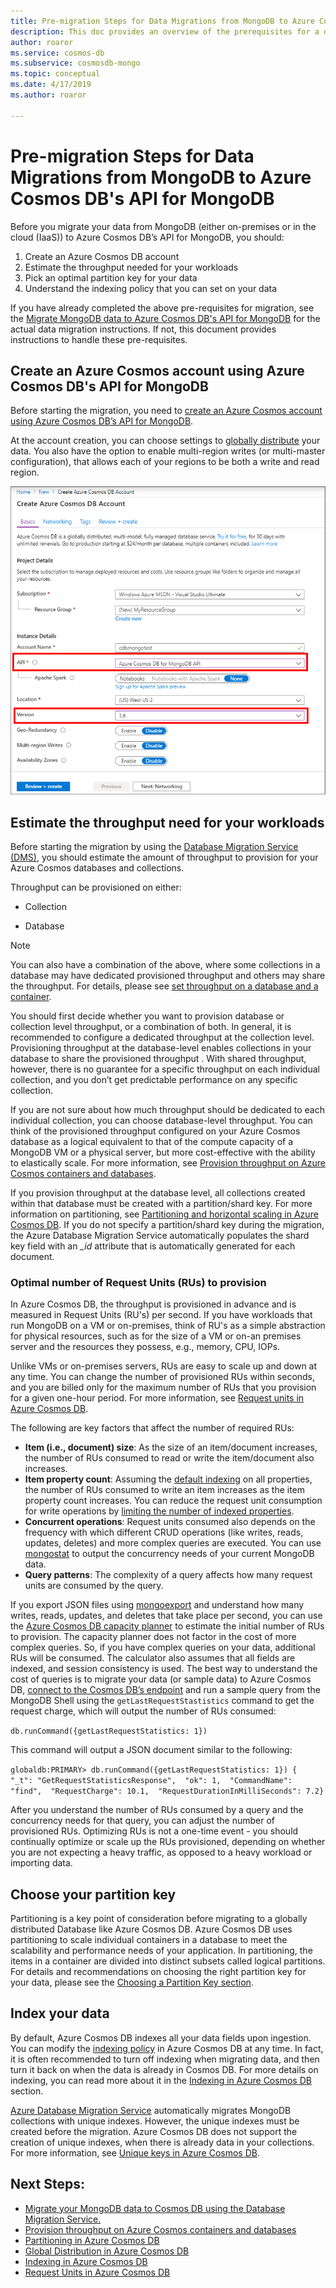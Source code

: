 ```yaml
---
title: Pre-migration Steps for Data Migrations from MongoDB to Azure Cosmos DB's API for MongoDB
description: This doc provides an overview of the prerequisites for a data migration from MongoDB to Cosmos DB.
author: roaror
ms.service: cosmos-db
ms.subservice: cosmosdb-mongo
ms.topic: conceptual
ms.date: 4/17/2019
ms.author: roaror

---
```


# Pre-migration Steps for Data Migrations from MongoDB to Azure Cosmos DB's API for MongoDB

Before you migrate your data from MongoDB (either on-premises or in the cloud (IaaS)) to Azure Cosmos DB’s API for MongoDB, you should:

1. Create an Azure Cosmos DB account
2. Estimate the throughput needed for your workloads
3. Pick an optimal partition key for your data
4. Understand the indexing policy that you can set on your data

If you have already completed the above pre-requisites for migration, see the [Migrate MongoDB data to Azure Cosmos DB's API for MongoDB](../dms/tutorial-mongodb-cosmos-db.md) for the actual data migration instructions. If not, this document provides instructions to handle these pre-requisites. 

## Create an Azure Cosmos account using Azure Cosmos DB's API for MongoDB

Before starting the migration, you need to [create an Azure Cosmos account using Azure Cosmos DB’s API for MongoDB](create-mongodb-dotnet.md). 

At the account creation, you can choose settings to [globally distribute](distribute-data-globally.md) your data. You also have the option to enable multi-region writes (or multi-master configuration), that allows each of your regions to be both a write and read region.

![Account-Creation](./media/mongodb-pre-migration/account-creation.png)

## Estimate the throughput need for your workloads

Before starting the migration by using the [Database Migration Service (DMS)](../dms/dms-overview.md), you should estimate the amount of throughput to provision for your Azure Cosmos databases and collections.

Throughput can be provisioned on either:

- Collection

- Database

> [!NOTE]
> You can also have a combination of the above, where some collections in a database may have dedicated provisioned throughput and others may share the throughput. For details, please see [set throughput on a database and a container](set-throughput.md).
>

You should first decide whether you want to provision database or collection level throughput, or a combination of both. In general, it is recommended to configure a dedicated throughput at the collection level. Provisioning throughput at the database-level enables collections in your database to share the provisioned throughput . With shared throughput, however, there is no guarantee for a specific throughput on each individual collection, and you don’t get predictable performance on any specific collection.

If you are not sure about how much throughput should be dedicated to each individual collection, you can choose database-level throughput. You can think of the provisioned throughput configured on your Azure Cosmos database as a logical equivalent to that of the compute capacity of a MongoDB VM or a physical server, but more cost-effective with the ability to elastically scale. For more information, see [Provision throughput on Azure Cosmos containers and databases](set-throughput.md).

If you provision throughput at the database level, all collections created within that database must be created with a partition/shard key. For more information on partitioning, see [Partitioning and horizontal scaling in Azure Cosmos DB](partition-data.md). If you do not specify a partition/shard key during the migration, the Azure Database Migration Service automatically populates the shard key field with an *_id* attribute that is automatically generated for each document.

### Optimal number of Request Units (RUs) to provision

In Azure Cosmos DB, the throughput is provisioned in advance and is measured in Request Units (RU's) per second. If you have workloads that run MongoDB on a VM or on-premises, think of RU's as a simple abstraction for physical resources, such as for the size of a VM or on-an premises server and the resources they possess, e.g., memory, CPU, IOPs. 

Unlike VMs or on-premises servers, RUs are easy to scale up and down at any time. You can change the number of provisioned RUs within seconds, and you are billed only for the maximum number of RUs that you provision for a given one-hour period. For more information, see [Request units in Azure Cosmos DB](request-units.md).

The following are key factors that affect the number of required RUs:
- **Item (i.e., document) size**: As the size of an item/document increases, the number of RUs consumed to read or write the item/document also increases.
- **Item property count**: Assuming the [default indexing](index-overview.md) on all properties, the number of RUs consumed to write an item increases as the item property count increases. You can reduce the request unit consumption for write operations by [limiting the number of indexed properties](index-policy.md).
- **Concurrent operations**: Request units consumed also depends on the frequency with which different CRUD operations (like writes, reads, updates, deletes) and more complex queries are executed. You can use [mongostat](https://docs.mongodb.com/manual/reference/program/mongostat/) to output the concurrency needs of your current MongoDB data.
- **Query patterns**: The complexity of a query affects how many request units are consumed by the query.

If you export JSON files using [mongoexport](https://docs.mongodb.com/manual/reference/program/mongoexport/) and understand how many writes, reads, updates, and deletes that take place per second, you can use the [Azure Cosmos DB capacity planner](https://www.documentdb.com/capacityplanner) to estimate the initial number of RUs to provision. The capacity planner does not factor in the cost of more complex queries. So, if you have complex queries on your data, additional RUs will be consumed. The calculator also assumes that all fields are indexed, and session consistency is used. The best way to understand the cost of queries is to migrate your data (or sample data) to Azure Cosmos DB, [connect to the Cosmos DB’s endpoint](connect-mongodb-account.md) and run a sample query from the MongoDB Shell using the `getLastRequestStastistics` command to get the request charge, which will output the number of RUs consumed:

`db.runCommand({getLastRequestStatistics: 1})`

This command will output a JSON document similar to the following:

`globaldb:PRIMARY> db.runCommand({getLastRequestStatistics: 1}) {  "_t": "GetRequestStatisticsResponse",  "ok": 1,  "CommandName": "find",  "RequestCharge": 10.1,  "RequestDurationInMilliSeconds": 7.2}`

After you understand the number of RUs consumed by a query and the concurrency needs for that query, you can adjust the number of provisioned RUs. Optimizing RUs is not a one-time event - you should continually optimize or scale up the RUs provisioned, depending on whether you are not expecting a heavy traffic, as opposed to a heavy workload or importing data.

## Choose your partition key
Partitioning is a key point of consideration before migrating to a globally distributed Database like Azure Cosmos DB. Azure Cosmos DB uses partitioning to scale individual containers in a database to meet the scalability and performance needs of your application. In partitioning, the items in a container are divided into distinct subsets called logical partitions. For details and recommendations on choosing the right partition key for your data, please see the [Choosing a Partition Key section](https://docs.microsoft.com/en-us/azure/cosmos-db/partitioning-overview#choose-partitionkey). 

## Index your data
By default, Azure Cosmos DB indexes all your data fields upon ingestion. You can modify the [indexing policy](index-policy.md) in Azure Cosmos DB at any time. In fact, it is often recommended to turn off indexing when migrating data, and then turn it back on when the data is already in Cosmos DB. For more details on indexing, you can read more about it in the [Indexing in Azure Cosmos DB](index-overview.md) section. 

[Azure Database Migration Service](../dms/tutorial-mongodb-cosmos-db.md) automatically migrates MongoDB collections with unique indexes. However, the unique indexes must be created before the migration. Azure Cosmos DB does not support the creation of unique indexes, when there is already data in your collections. For more information, see [Unique keys in Azure Cosmos DB](unique-keys.md).

## Next Steps:
* [Migrate your MongoDB data to Cosmos DB using the Database Migration Service.](../dms/tutorial-mongodb-cosmos-db.md) 
* [Provision throughput on Azure Cosmos containers and databases](set-throughput.md)
* [Partitioning in Azure Cosmos DB](partition-data.md)
* [Global Distribution in Azure Cosmos DB](distribute-data-globally.md)
* [Indexing in Azure Cosmos DB](index-overview.md)
* [Request Units in Azure Cosmos DB](request-units.md)
